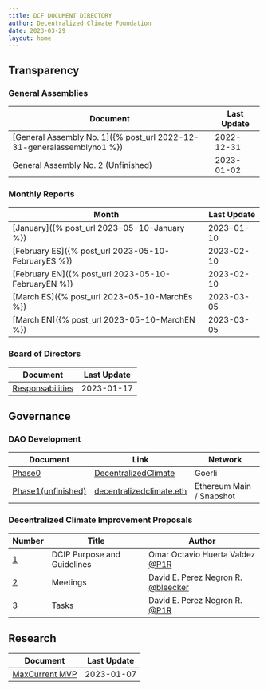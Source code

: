 ```yaml
---
title: DCF DOCUMENT DIRECTORY 
author: Decentralized Climate Foundation
date: 2023-03-29
layout: home
---
```



## Transparency

### General Assemblies

| Document | Last Update |
| -------- | -------- |
| [General Assembly No. 1]({% post_url 2022-12-31-generalassemblyno1  %})| 2022-12-31 |
| General Assembly No. 2 (Unfinished)| 2023-01-02 |

### Monthly Reports

| Month | Last Update | 
| -------- | -------- |
| [January]({% post_url 2023-05-10-January %}) | 2023-01-10 | 
| [February ES]({% post_url 2023-05-10-FebruaryES %}) | 2023-02-10 |
| [February EN]({% post_url 2023-05-10-FebruaryEN %}) | 2023-02-10 |
| [March ES]({% post_url 2023-05-10-MarchEs  %}) | 2023-03-05 |
| [March EN]({% post_url 2023-05-10-MarchEN  %}) | 2023-03-05 |

### Board of Directors

| Document | Last Update |
| -------- | -------- |
| [Responsabilities](/board_of_directors/2023-01-17-Responsabilities.html) | 2023-01-17 |


## Governance 

### DAO Development

| Document | Link | Network |
| -------- | -------- | -------- | 
| [Phase0](/dao_development/2023-01-25-Phase0.html)  | [DecentralizedClimate](https://client.aragon.org/#/decentralizedclimate) | Goerli
| [Phase1(unfinished)](/dao_development/2023-01-25-Phase1.html)  | [decentralizedclimate.eth](https://demo.snapshot.org/#/decentralizedclimate.eth) | Ethereum Main / Snapshot

### Decentralized Climate Improvement Proposals

| Number | Title | Author |
| -------- | -------- | -------- | 
| [ 1 ](https://dev.dcips.decentralizedclimate.org/dcips/dcip-1)  | DCIP Purpose and Guidelines | Omar Octavio Huerta Valdez [@P1R](https://github.com/P1R)
| [ 2 ](https://dev.dcips.decentralizedclimate.org/dcips/dcip-2)  | Meetings | David E. Perez Negron R. [@bleecker](https://github.com/bleeckersteker) 
| [ 3 ](https://dev.dcips.decentralizedclimate.org/dcips/dcip-3)  | Tasks | David E. Perez Negron R. [@P1R](https://github.com/P1R)

## Research

| Document | Last Update |
| -------- | -------- |
| [MaxCurrent MVP](https://hackmd.io/olq6nsUNRR2F3VG1NkWAZA) | 2023-01-07 |


